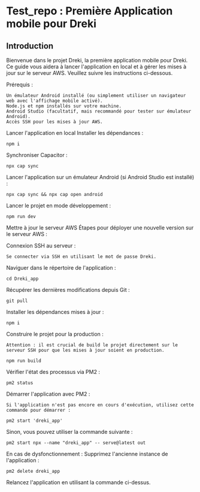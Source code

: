 # Test_repo : Première Application mobile pour Dreki
## Introduction

Bienvenue dans le projet Dreki, la première application mobile pour Dreki. Ce guide vous aidera à lancer l'application en local et à gérer les mises à jour sur le serveur AWS. Veuillez suivre les instructions ci-dessous.

Prérequis : 

    Un émulateur Android installé (ou simplement utiliser un navigateur web avec l'affichage mobile activé).
    Node.js et npm installés sur votre machine.
    Android Studio (facultatif, mais recommandé pour tester sur émulateur Android).
    Accès SSH pour les mises à jour AWS.

Lancer l'application en local
   Installer les dépendances :

    npm i
  
  Synchroniser Capacitor :

    npx cap sync

Lancer l'application sur un émulateur Android (si Android Studio est installé) :

    npx cap sync && npx cap open android

Lancer le projet en mode développement :

    npm run dev

Mettre à jour le serveur AWS
Étapes pour déployer une nouvelle version sur le serveur AWS :

  Connexion SSH au serveur :
        
    Se connecter via SSH en utilisant le mot de passe Dreki.

  Naviguer dans le répertoire de l'application :

    cd Dreki_app

  Récupérer les dernières modifications depuis Git :

    git pull

  Installer les dépendances mises à jour :

    npm i

  Construire le projet pour la production :

    Attention : il est crucial de build le projet directement sur le serveur SSH pour que les mises à jour soient en production.

    npm run build

  Vérifier l'état des processus via PM2 :

    pm2 status

  Démarrer l'application avec PM2 :

    Si l'application n'est pas encore en cours d'exécution, utilisez cette commande pour démarrer :

    pm2 start 'dreki_app'

  Sinon, vous pouvez utiliser la commande suivante :

    pm2 start npx --name "dreki_app" -- serve@latest out

En cas de dysfonctionnement :
Supprimez l'ancienne instance de l'application :

    pm2 delete dreki_app

Relancez l'application en utilisant la commande ci-dessus.
